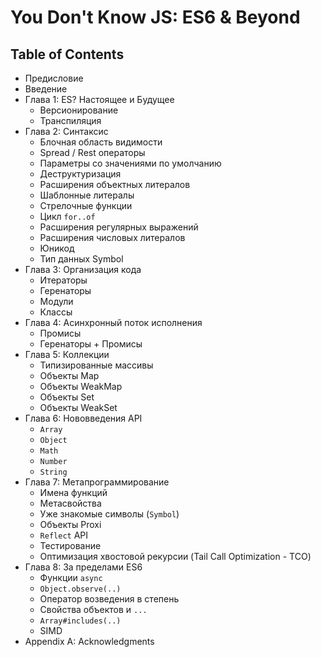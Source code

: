 # You Don't Know JS: ES6 & Beyond

## Table of Contents

* Предисловие
* Введение
* Глава 1: ES? Настоящее и Будущее
	* Версионирование
	* Транспиляция
* Глава 2: Синтаксис
	* Блочная область видимости
	* Spread / Rest операторы
	* Параметры со значениями по умолчанию
	* Деструктуризация
	* Расширения объектных литералов
	* Шаблонные литералы
	* Стрелочные функции
	* Цикл `for..of`
	* Расширения регулярных выражений
	* Расширения числовых литералов
	* Юникод
	* Тип данных Symbol
* Глава 3: Организация кода
	* Итераторы
	* Геренаторы
	* Модули
	* Классы
* Глава 4: Асинхронный поток исполнения
	* Промисы
	* Геренаторы + Промисы
* Глава 5: Коллекции
	* Типизированные массивы
	* Объекты Map
	* Объекты WeakMap
	* Объекты Set
	* Объекты WeakSet
* Глава 6: Нововведения API
	* `Array`
	* `Object`
	* `Math`
	* `Number`
	* `String`
* Глава 7: Метапрограммирование
	* Имена функций
	* Метасвойства
	* Уже знакомые символы (`Symbol`)
	* Объекты Proxi
	* `Reflect` API
	* Тестирование
	* Оптимизация хвостовой рекурсии (Tail Call Optimization - TCO)
* Глава 8: За пределами ES6
	* Функции `async`
	* `Object.observe(..)`
	* Оператор возведения в степень
	* Свойства объектов и `...`
	* `Array#includes(..)`
	* SIMD
* Appendix A: Acknowledgments
